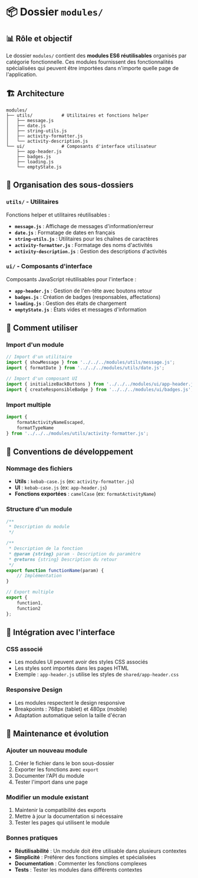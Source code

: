 # 📦 Dossier `modules/`

## 📊 Rôle et objectif

Le dossier `modules/` contient des **modules ES6 réutilisables** organisés par catégorie fonctionnelle. Ces modules fournissent des fonctionnalités spécialisées qui peuvent être importées dans n'importe quelle page de l'application.

## 🏗️ Architecture

```
modules/
├── utils/           # Utilitaires et fonctions helper
│   ├── message.js
│   ├── date.js
│   ├── string-utils.js
│   ├── activity-formatter.js
│   └── activity-description.js
└── ui/              # Composants d'interface utilisateur
    ├── app-header.js
    ├── badges.js
    ├── loading.js
    └── emptyState.js
```

## 📁 Organisation des sous-dossiers

### `utils/` - Utilitaires
Fonctions helper et utilitaires réutilisables :

- **`message.js`** : Affichage de messages d'information/erreur
- **`date.js`** : Formatage de dates en français
- **`string-utils.js`** : Utilitaires pour les chaînes de caractères
- **`activity-formatter.js`** : Formatage des noms d'activités
- **`activity-description.js`** : Gestion des descriptions d'activités

### `ui/` - Composants d'interface
Composants JavaScript réutilisables pour l'interface :

- **`app-header.js`** : Gestion de l'en-tête avec boutons retour
- **`badges.js`** : Création de badges (responsables, affectations)
- **`loading.js`** : Gestion des états de chargement
- **`emptyState.js`** : États vides et messages d'information

## 🔗 Comment utiliser

### Import d'un module
```javascript
// Import d'un utilitaire
import { showMessage } from '../../../modules/utils/message.js';
import { formatDate } from '../../../modules/utils/date.js';

// Import d'un composant UI
import { initializeBackButtons } from '../../../modules/ui/app-header.js';
import { createResponsibleBadge } from '../../../modules/ui/badges.js';
```

### Import multiple
```javascript
import { 
    formatActivityNameEscaped, 
    formatTypeName 
} from '../../../modules/utils/activity-formatter.js';
```

## 📝 Conventions de développement

### Nommage des fichiers
- **Utils** : `kebab-case.js` (ex: `activity-formatter.js`)
- **UI** : `kebab-case.js` (ex: `app-header.js`)
- **Fonctions exportées** : `camelCase` (ex: `formatActivityName`)

### Structure d'un module
```javascript
/**
 * Description du module
 */

/**
 * Description de la fonction
 * @param {string} param - Description du paramètre
 * @returns {string} Description du retour
 */
export function functionName(param) {
    // Implémentation
}

// Export multiple
export {
    function1,
    function2
};
```

## 🎨 Intégration avec l'interface

### CSS associé
- Les modules UI peuvent avoir des styles CSS associés
- Les styles sont importés dans les pages HTML
- Exemple : `app-header.js` utilise les styles de `shared/app-header.css`

### Responsive Design
- Les modules respectent le design responsive
- Breakpoints : 768px (tablet) et 480px (mobile)
- Adaptation automatique selon la taille d'écran

## 🔄 Maintenance et évolution

### Ajouter un nouveau module
1. Créer le fichier dans le bon sous-dossier
2. Exporter les fonctions avec `export`
3. Documenter l'API du module
4. Tester l'import dans une page

### Modifier un module existant
1. Maintenir la compatibilité des exports
2. Mettre à jour la documentation si nécessaire
3. Tester les pages qui utilisent le module

### Bonnes pratiques
- **Réutilisabilité** : Un module doit être utilisable dans plusieurs contextes
- **Simplicité** : Préférer des fonctions simples et spécialisées
- **Documentation** : Commenter les fonctions complexes
- **Tests** : Tester les modules dans différents contextes 